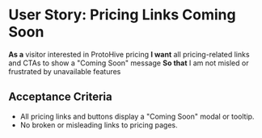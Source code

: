 # User Story: Pricing Links Coming Soon

**As a** visitor interested in ProtoHive pricing
**I want** all pricing-related links and CTAs to show a "Coming Soon" message
**So that** I am not misled or frustrated by unavailable features

## Acceptance Criteria
- All pricing links and buttons display a "Coming Soon" modal or tooltip.
- No broken or misleading links to pricing pages.
